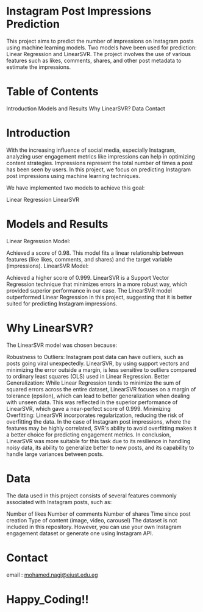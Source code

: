 # Instagram Post Impressions Prediction
This project aims to predict the number of impressions on Instagram posts using machine learning models. Two models have been used for prediction: Linear Regression and LinearSVR. The project involves the use of various features such as likes, comments, shares, and other post metadata to estimate the impressions.

# Table of Contents
 Introduction
 Models and Results
 Why LinearSVR?
 Data
 Contact


# Introduction
With the increasing influence of social media, especially Instagram, analyzing user engagement metrics like impressions can help in optimizing content strategies. Impressions represent the total number of times a post has been seen by users. In this project, we focus on predicting Instagram post impressions using machine learning techniques.

We have implemented two models to achieve this goal:

Linear Regression
LinearSVR
# Models and Results
Linear Regression Model:

Achieved a score of 0.98.
This model fits a linear relationship between features (like likes, comments, and shares) and the target variable (impressions).
LinearSVR Model:

Achieved a higher score of 0.999.
LinearSVR is a Support Vector Regression technique that minimizes errors in a more robust way, which provided superior performance in our case.
The LinearSVR model outperformed Linear Regression in this project, suggesting that it is better suited for predicting Instagram impressions.

# Why LinearSVR?
The LinearSVR model was chosen because:

Robustness to Outliers: Instagram post data can have outliers, such as posts going viral unexpectedly. LinearSVR, by using support vectors and minimizing the error outside a margin, is less sensitive to outliers compared to ordinary least squares (OLS) used in Linear Regression.
Better Generalization: While Linear Regression tends to minimize the sum of squared errors across the entire dataset, LinearSVR focuses on a margin of tolerance (epsilon), which can lead to better generalization when dealing with unseen data. This was reflected in the superior performance of LinearSVR, which gave a near-perfect score of 0.999.
Minimizing Overfitting: LinearSVR incorporates regularization, reducing the risk of overfitting the data. In the case of Instagram post impressions, where the features may be highly correlated, SVR's ability to avoid overfitting makes it a better choice for predicting engagement metrics.
In conclusion, LinearSVR was more suitable for this task due to its resilience in handling noisy data, its ability to generalize better to new posts, and its capability to handle large variances between posts.

# Data
The data used in this project consists of several features commonly associated with Instagram posts, such as:

Number of likes
Number of comments
Number of shares
Time since post creation
Type of content (image, video, carousel)
The dataset is not included in this repository. However, you can use your own Instagram engagement dataset or generate one using Instagram API.

# Contact
email : mohamed.nagi@ejust.edu.eg

# Happy_Coding!!

